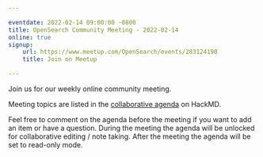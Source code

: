 ```yaml
---

eventdate: 2022-02-14 09:00:00 -0800
title: OpenSearch Community Meeting - 2022-02-14
online: true
signup:
    url: https://www.meetup.com/OpenSearch/events/283124190
    title: Join on Meetup

---
```


Join us for our weekly online community meeting.

Meeting topics are listed in the [collaborative agenda](https://hackmd.io/@HmdZWaVnQU6M8icdvC5TwQ/Bk1hkQ83Y) on HackMD.

Feel free to comment on the agenda before the meeting if you want to add an item or have a question.
During the meeting the agenda will be unlocked for collaborative editing / note taking. After the meeting the agenda will be set to read-only mode.
